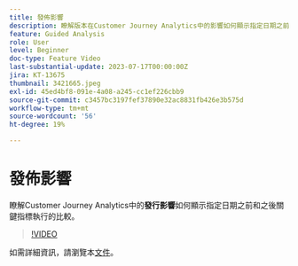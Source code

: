 ```yaml
---
title: 發佈影響
description: 瞭解版本在Customer Journey Analytics中的影響如何顯示指定日期之前和之後所執行關鍵指標的比較。
feature: Guided Analysis
role: User
level: Beginner
doc-type: Feature Video
last-substantial-update: 2023-07-17T00:00:00Z
jira: KT-13675
thumbnail: 3421665.jpeg
exl-id: 45ed4bf8-091e-4a08-a245-cc1ef226cbb9
source-git-commit: c3457bc3197fef37890e32ac8831fb426e3b575d
workflow-type: tm+mt
source-wordcount: '56'
ht-degree: 19%

---
```


# 發佈影響

瞭解Customer Journey Analytics中的&#x200B;**發行影響**&#x200B;如何顯示指定日期之前和之後關鍵指標執行的比較。

>[!VIDEO](https://video.tv.adobe.com/v/3421665/?learn=on)

如需詳細資訊，請瀏覽本[文件](https://experienceleague.adobe.com/docs/analytics-platform/using/guided-analysis/impact/release.html?lang=zh-Hant)。
